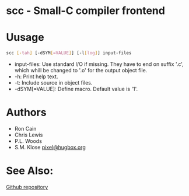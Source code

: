 scc - Small-C compiler frontend
===============================

# Uusage

~~~sh
scc [-tah] [-dSYM[=VALUE]] [-l[log]] input-files
~~~

* input-files: Use standard I/O if
  missing.  They have to end on suffix
  '.c', which whill be changed to '.o'
  for the output object file.
* -h: Print help text.
* -t: Include source in object files.
* -dSYM[=VALUE]:
  Define macro.  Default value is '1'.

# Authors

* Ron Cain
* Chris Lewis
* P.L. Woods
* S.M. Klose <pixel@hugbox.org>

# See Also:

[Github repository](https://github.com/SvenMichaelKlose/small-c/)

